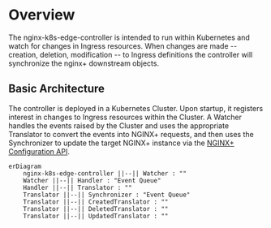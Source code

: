 # Overview

The nginx-k8s-edge-controller is intended to run within Kubernetes and watch for changes in Ingress resources.
When changes are made -- creation, deletion, modification -- to Ingress definitions the controller will synchronize the nginx+ downstream objects.

## Basic Architecture

The controller is deployed in a Kubernetes Cluster. Upon startup, it registers interest in changes to Ingress resources within the Cluster.
A Watcher handles the events raised by the Cluster and uses the appropriate Translator to convert the events into NGINX+ requests, 
and then uses the Synchronizer to update the target NGINX+ instance via the [NGINX+ Configuration API](https://docs.nginx.com/nginx/admin-guide/load-balancer/dynamic-configuration-api/).

```mermaid
erDiagram
    nginx-k8s-edge-controller ||--|| Watcher : ""
    Watcher ||--|| Handler : "Event Queue"
    Handler ||--|| Translator : ""
    Translator ||--|| Synchronizer : "Event Queue"
    Translator ||--|| CreatedTranslator : ""
    Translator ||--|| DeletedTranslator : ""
    Translator ||--|| UpdatedTranslator : ""
```


